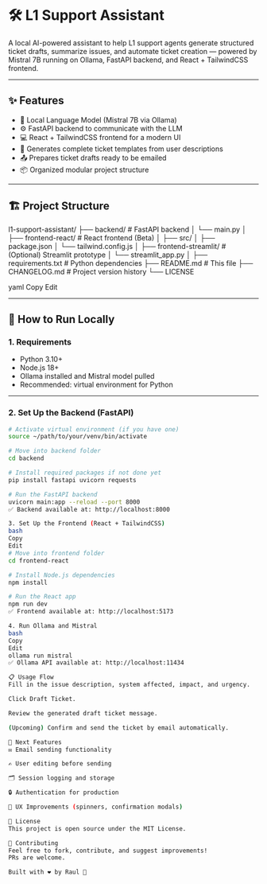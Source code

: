 # 🛠️ L1 Support Assistant

A local AI-powered assistant to help L1 support agents generate structured ticket drafts, summarize issues, and automate ticket creation — powered by Mistral 7B running on Ollama, FastAPI backend, and React + TailwindCSS frontend.

---

## ✨ Features

- 🧠 Local Language Model (Mistral 7B via Ollama)
- ⚙️ FastAPI backend to communicate with the LLM
- 💻 React + TailwindCSS frontend for a modern UI
- 📄 Generates complete ticket templates from user descriptions
- 📤 Prepares ticket drafts ready to be emailed
- 📦 Organized modular project structure

---

## 🏗️ Project Structure

l1-support-assistant/ ├── backend/ # FastAPI backend │ └── main.py │ ├── frontend-react/ # React frontend (Beta) │ ├── src/ │ ├── package.json │ └── tailwind.config.js │ ├── frontend-streamlit/ # (Optional) Streamlit prototype │ └── streamlit_app.py │ ├── requirements.txt # Python dependencies ├── README.md # This file ├── CHANGELOG.md # Project version history └── LICENSE

yaml
Copy
Edit

---

## 🚀 How to Run Locally

### 1. Requirements
- Python 3.10+
- Node.js 18+
- Ollama installed and Mistral model pulled
- Recommended: virtual environment for Python

---

### 2. Set Up the Backend (FastAPI)

```bash
# Activate virtual environment (if you have one)
source ~/path/to/your/venv/bin/activate

# Move into backend folder
cd backend

# Install required packages if not done yet
pip install fastapi uvicorn requests

# Run the FastAPI backend
uvicorn main:app --reload --port 8000
✅ Backend available at: http://localhost:8000

3. Set Up the Frontend (React + TailwindCSS)
bash
Copy
Edit
# Move into frontend folder
cd frontend-react

# Install Node.js dependencies
npm install

# Run the React app
npm run dev
✅ Frontend available at: http://localhost:5173

4. Run Ollama and Mistral
bash
Copy
Edit
ollama run mistral
✅ Ollama API available at: http://localhost:11434

📋 Usage Flow
Fill in the issue description, system affected, impact, and urgency.

Click Draft Ticket.

Review the generated draft ticket message.

(Upcoming) Confirm and send the ticket by email automatically.

🧩 Next Features
✉️ Email sending functionality

✍️ User editing before sending

🗂️ Session logging and storage

🔒 Authentication for production

🎨 UX Improvements (spinners, confirmation modals)

📝 License
This project is open source under the MIT License.

🤝 Contributing
Feel free to fork, contribute, and suggest improvements!
PRs are welcome.

Built with ❤️ by Raul 🚀